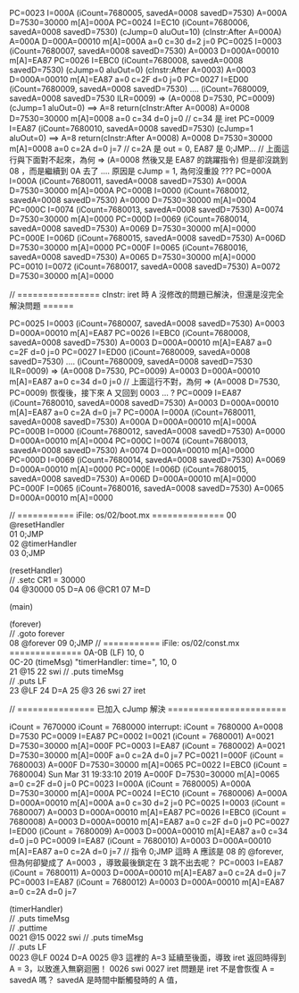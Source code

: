 PC=0023 I=000A (iCount=7680005, savedA=0008 savedD=7530)  A=000A D=7530=30000 m[A]=000A
PC=0024 I=EC10 (iCount=7680006, savedA=0008 savedD=7530)  (cJump=0 aluOut=10) (cInstr:After A=000A) A=000A D=000A=00010 m[A]=000A a=0 c=30 d=2 j=0
PC=0025 I=0003 (iCount=7680007, savedA=0008 savedD=7530)  A=0003 D=000A=00010 m[A]=EA87
PC=0026 I=EBC0 (iCount=7680008, savedA=0008 savedD=7530)
 (cJump=0 aluOut=0) (cInstr:After A=0003) A=0003 D=000A=00010 m[A]=EA87 a=0 c=2F d=0 j=0
PC=0027 I=ED00 (iCount=7680009, savedA=0008 savedD=7530)
 .... (iCount=7680009, savedA=0008 savedD=7530 ILR=0009)  => (A=0008 D=7530, PC=0009)
 (cJump=1 aluOut=0)  ==> A=8 return(cInstr:After A=0008) A=0008 D=7530=30000 m[A]=0008 a=0 c=34 d=0 j=0  // c=34 是 iret
PC=0009 I=EA87 (iCount=7680010, savedA=0008 savedD=7530)  (cJump=1 aluOut=0)  ==> A=8 return(cInstr:After A=0008) A=0008 D=7530=30000 m[A]=0008 a=0 c=2A d=0 j=7  // c=2A 是 out = 0, EA87 是 0;JMP...
// 上面這行與下面對不起來，為何 => (A=0008 然後又是 EA87 的跳躍指令) 但是卻沒跳到 08 ，而是繼續到 0A 去了 .... 原因是 cJump = 1, 為何沒重設 ???
PC=000A I=000A (iCount=7680011, savedA=0008 savedD=7530)  A=000A D=7530=30000 m[A]=000A
PC=000B I=0000 (iCount=7680012, savedA=0008 savedD=7530)  A=0000 D=7530=30000 m[A]=0004
PC=000C I=0074 (iCount=7680013, savedA=0008 savedD=7530)  A=0074 D=7530=30000 m[A]=0000
PC=000D I=0069 (iCount=7680014, savedA=0008 savedD=7530)  A=0069 D=7530=30000 m[A]=0000
PC=000E I=006D (iCount=7680015, savedA=0008 savedD=7530)  A=006D D=7530=30000 m[A]=0000
PC=000F I=0065 (iCount=7680016, savedA=0008 savedD=7530)  A=0065 D=7530=30000 m[A]=0000
PC=0010 I=0072 (iCount=7680017, savedA=0008 savedD=7530)  A=0072 D=7530=30000 m[A]=0000



// ================ cInstr: iret 時 A 沒修改的問題已解決，但還是沒完全解決問題 ======

PC=0025 I=0003 (iCount=7680007, savedA=0008 savedD=7530)  A=0003 D=000A=00010 m[A]=EA87
PC=0026 I=EBC0 (iCount=7680008, savedA=0008 savedD=7530)
 A=0003 D=000A=00010 m[A]=EA87 a=0 c=2F d=0 j=0
PC=0027 I=ED00 (iCount=7680009, savedA=0008 savedD=7530)
 .... (iCount=7680009, savedA=0008 savedD=7530 ILR=0009)  => (A=0008 D=7530, PC=0009)
 A=0003 D=000A=00010 m[A]=EA87 a=0 c=34 d=0 j=0
// 上面這行不對，為何 => (A=0008 D=7530, PC=0009) 恢復後，接下來 A 又回到 0003 ... ?
PC=0009 I=EA87 (iCount=7680010, savedA=0008 savedD=7530)  A=0003 D=000A=00010 m[A]=EA87 a=0 c=2A d=0 j=7
PC=000A I=000A (iCount=7680011, savedA=0008 savedD=7530)  A=000A D=000A=00010 m[A]=000A
PC=000B I=0000 (iCount=7680012, savedA=0008 savedD=7530)  A=0000 D=000A=00010 m[A]=0004
PC=000C I=0074 (iCount=7680013, savedA=0008 savedD=7530)  A=0074 D=000A=00010 m[A]=0000
PC=000D I=0069 (iCount=7680014, savedA=0008 savedD=7530)  A=0069 D=000A=00010 m[A]=0000
PC=000E I=006D (iCount=7680015, savedA=0008 savedD=7530)  A=006D D=000A=00010 m[A]=0000
PC=000F I=0065 (iCount=7680016, savedA=0008 savedD=7530)  A=0065 D=000A=00010 m[A]=0000


// =========== iFile: os/02/boot.mx ==============
00 @resetHandler  
01 0;JMP  
02 @timerHandler  
03 0;JMP  
  
(resetHandler)  
// .setc CR1 = 30000  
04 @30000
05 D=A
06 @CR1
07 M=D
  
(main)  
  
(forever)  
// .goto forever  
08 @forever
09 0;JMP
// =========== iFile: os/02/const.mx ==============
0A-0B (LF) 10, 0  
0C-20 (timeMsg) "timerHandler: time=", 10, 0  
21    @15
22    swi
// .puts timeMsg  
// .puts LF  
23    @LF
24    D=A
25    @3
26    swi
27    iret  

// =============== 已加入 cJump 解決 =======================

iCount = 7670000
iCount = 7680000
interrupt: iCount = 7680000 A=0008 D=7530 PC=0009 I=EA87
PC=0002 I=0021 (iCount = 7680001)  A=0021 D=7530=30000 m[A]=000F
PC=0003 I=EA87 (iCount = 7680002)  A=0021 D=7530=30000 m[A]=000F a=0 c=2A d=0 j=7
PC=0021 I=000F (iCount = 7680003)  A=000F D=7530=30000 m[A]=0065
PC=0022 I=EBC0 (iCount = 7680004) Sun Mar 31 19:33:10 2019
 A=000F D=7530=30000 m[A]=0065 a=0 c=2F d=0 j=0
PC=0023 I=000A (iCount = 7680005)  A=000A D=7530=30000 m[A]=000A
PC=0024 I=EC10 (iCount = 7680006)  A=000A D=000A=00010 m[A]=000A a=0 c=30 d=2 j=0
PC=0025 I=0003 (iCount = 7680007)  A=0003 D=000A=00010 m[A]=EA87
PC=0026 I=EBC0 (iCount = 7680008)
 A=0003 D=000A=00010 m[A]=EA87 a=0 c=2F d=0 j=0
PC=0027 I=ED00 (iCount = 7680009)  A=0003 D=000A=00010 m[A]=EA87 a=0 c=34 d=0 j=0
PC=0009 I=EA87 (iCount = 7680010)  A=0003 D=000A=00010 m[A]=EA87 a=0 c=2A d=0 j=7
// 指令 0;JMP 這時 A 應該是 08 的 @forever, 但為何卻變成了 A=0003 ，導致最後鎖定在 3 跳不出去呢？
PC=0003 I=EA87 (iCount = 7680011)  A=0003 D=000A=00010 m[A]=EA87 a=0 c=2A d=0 j=7
PC=0003 I=EA87 (iCount = 7680012)  A=0003 D=000A=00010 m[A]=EA87 a=0 c=2A d=0 j=7


(timerHandler)  
// .puts timeMsg  
// .puttime  
0021 @15
0022 swi
// .puts timeMsg  
// .puts LF  
0023 @LF
0024 D=A
0025 @3     這裡的 A=3 延續至後面，導致 iret 返回時得到 A = 3，以致進入無窮迴圈！
0026 swi
0027 iret  問題是 iret 不是會恢復 A = savedA 嗎？ savedA 是時間中斷觸發時的 A 值，




